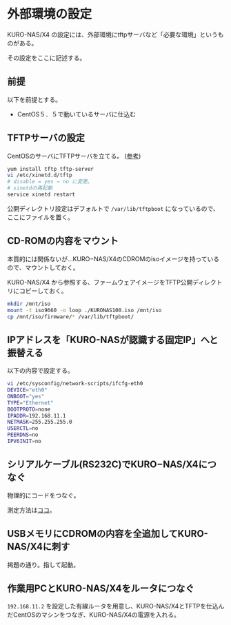 # 外部環境の設定

KURO-NAS/X4 の設定には、外部環境にtftpサーバなど「必要な環境」というものがある。

その設定をここに記述する。

## 前提

以下を前提とする。

+ CentOS５．５で動いているサーバに仕込む

## TFTPサーバの設定

CentOSのサーバにTFTPサーバを立てる。 ([参考](http://www.ne.jp/asahi/it/life/it/linux/linux_tips/tftp_centos.html))

```bash
yum install tftp tftp-server
vi /etc/xinetd.d/tftp
# disable = yes → no に変更。
# xinetdの再起動
service xinetd restart
```

公開ディレクトリ設定はデフォルトで `/var/lib/tftpboot` になっているので、ここにファイルを置く。

## CD-ROMの内容をマウント

本質的には関係ないが…KURO−NAS/X4のCDROMのisoイメージを持っているので、マウントしておく。

KURO-NAS/X4 から参照する、ファームウェアイメージをTFTP公開ディレクトリにコピーしておく。

```bash
mkdir /mnt/iso
mount -t iso9660 -o loop ./KURONAS100.iso /mnt/iso
cp /mnt/iso/firmware/* /var/lib/tftpboot/
```

## IPアドレスを「KURO-NASが認識する固定IP」へと振替える

以下の内容で設定する。

```bash
vi /etc/sysconfig/network-scripts/ifcfg-eth0
DEVICE="eth0"
ONBOOT="yes"
TYPE="Ethernet"
BOOTPROTO=none
IPADDR=192.168.11.1
NETMASK=255.255.255.0
USERCTL=no
PEERDNS=no
IPV6INIT=no
```

## シリアルケーブル(RS232C)でKURO−NAS/X4につなぐ

物理的にコードをつなぐ。

測定方法は[ココ](http://kazuhito-m.github.io/tech/2016/01/14/serial-console-in-linux/)。

## USBメモリにCDROMの内容を全追加してKURO-NAS/X4に刺す

掲題の通り。指して起動。

## 作業用PCとKURO-NAS/X4をルータにつなぐ

`192.168.11.2` を設定した有線ルータを用意し、KURO-NAS/X4とTFTPを仕込んだCentOSのマシンをつなぎ、KURO-NAS/X4の電源を入れる。
